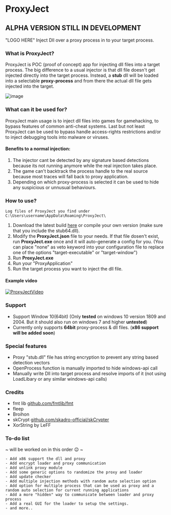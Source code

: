 # ProxyJect
## ALPHA VERSION STILL IN DEVELOPMENT
"LOGO HERE"
Inject Dll over a proxy process in to your target process. 

### What is ProxyJect?
ProxyJect is POC (proof of concept) app for injecting dll files into a target process. The big difference to a usual injector is that dll file doesn't get injected directly into the target process. Instead, a **stub** dll will be loaded into a selectable **proxy-process** and from there the actual dll file gets injected into the target.

![image](https://github.com/suspex0/ProxyJect/blob/master/assets/proxyject.png)

### What can it be used for?
ProxyJect main usage is to inject dll files into games for gamehacking, to bypass features of common anti-cheat systems. Last but not least ProxyJect can be used 
to bypass handle access-rights restrictions and/or to inject debugging tools into malware or viruses.

#### Benefits to a normal injection:
1. The injector cant be detected by any signature based detections because its not running anymore while the real injection takes place.
2. The game can't backtrack the process handle to the real source because most traces will fall back to proxy application.
3. Depending on which proxy-process is selected it can be used to hide any suspicious or unnusual behaviours.

### How to use?
```
Log files of ProxyJect you find under C:\Users\username\AppData\Roaming\ProxyJect\
```
1. Download the latest build [here](https://github.com/suspex0/ProxyJect/releases) or compile your own version (make sure that you include the stub64.dll).
2. Modify the **ProxyJect.json** file to your needs. If that file dosen't exist, run **ProxyJect.exe** once and it will auto-generate a config for you.
(You can place "none" as veto keyword into your configuration file to replace one of the options "target-executable" or "target-window")
3. Run **ProxyJect.exe**
4. Run your "ProxyApplication"
5. Run the target process you want to inject the dll file.


#### Example video
[![ProxyJectVideo](https://raw.githubusercontent.com/suspex0/ProxyJect/master/assets/video-thumbnail.png)](https://streamable.com/b55zxq "Click to watch video.")


### Support
- Support Window 10(64bit) (Only **tested** on windows 10 version 1809 and 2004. But it should also run on windows 7 and higher **untested**)
- Currently only supports **64bit** proxy-process & dll files. (**x86 support will be added soon**)

### Special features
- Proxy "stub.dll" file has string encryption to prevent any string based detection vectors
- OpenProcess function is manually imported to hide windows-api call
- Manually write Dll into target process and resolve imports of it (not using LoadLibary or any similar windows-api calls)

### Credits
- fmt lib [github.com/fmtlib/fmt](https://github.com/fmtlib/fmt)
- fleep
- Broihon
- skCrypt [github.com/skadro-official/skCrypter](https://github.com/skadro-official/skCrypter)
- XorString by LeFF

### To-do list
~ will be worked on in this order :wink: ~
```
- Add x86 support the dll and proxy
- Add encrypt loader and proxy communication
- Add unlink proxy module
- Add some generic options to randomize the proxy and loader 
- Add update checker
- Add multiple injection methods with random auto selection option
- Add option for multiple process that can be used as proxy and a random auto selection for current running applications
- Add a more "hidden" way to communicate between loader and proxy process
- Add a real GUI for the loader to setup the settings.
- and more..
```
